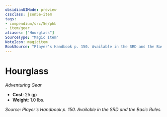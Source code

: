 ```yaml
---
obsidianUIMode: preview
cssclass: json5e-item
tags:
- compendium/src/5e/phb
- item/gear
aliases: ["Hourglass"]
SourceType: "Magic Item"
NoteIcon: magicitem
BookSource: "Player's Handbook p. 150. Available in the SRD and the Basic Rules."
---
```

# Hourglass
*Adventuring Gear*  

- **Cost**: 25 gp
- **Weight**: 1.0 lbs.

*Source: Player's Handbook p. 150. Available in the SRD and the Basic Rules.*
